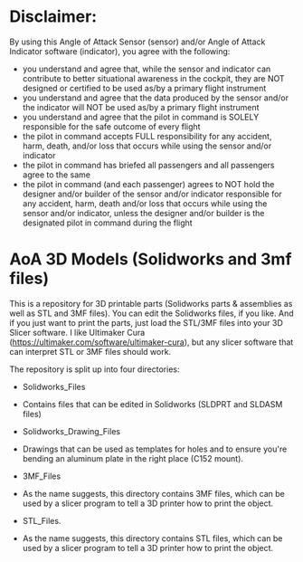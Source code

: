 # Disclaimer:
By using this Angle of Attack Sensor (sensor) and/or Angle of Attack Indicator software (indicator), you agree with the following:
- you understand and agree that, while the sensor and indicator can contribute to better situational awareness in the cockpit, they are NOT designed or certified to be used as/by a primary flight instrument
- you understand and agree that the data produced by the sensor and/or the indicator will NOT be used as/by a primary flight instrument
- you understand and agree that the pilot in command is SOLELY responsible for the safe outcome of every flight
- the pilot in command accepts FULL responsibility for any accident, harm, death, and/or loss that occurs while using the sensor and/or indicator
- the pilot in command has briefed all passengers and all passengers agree to the same
- the pilot in command (and each passenger) agrees to NOT hold the designer and/or builder of the sensor and/or indicator responsible for any accident, harm, death and/or loss that occurs while using the sensor and/or indicator, unless the designer and/or builder is the designated pilot in command during the flight

# AoA 3D Models (Solidworks and 3mf files)
This is a repository for 3D printable parts (Solidworks parts &amp; assemblies as well as STL and 3MF files). You can edit the Solidworks files, if you like. And if you just want to print the parts, 
just load the STL/3MF files into your 3D Slicer software. I like Ultimaker Cura (https://ultimaker.com/software/ultimaker-cura), but any slicer software that can interpret STL or 3MF files should work.

The repository is split up into four directories: 
- Solidworks_Files
 - Contains files that can be edited in Solidworks (SLDPRT and SLDASM files)

- Solidworks_Drawing_Files
 - Drawings that can be used as templates for holes and to ensure you're bending an aluminum plate in the right place (C152 mount).

- 3MF_Files
 - As the name suggests, this directory contains 3MF files, which can be used by a slicer program to tell a 3D printer how to print the object.

- STL_Files. 
 - As the name suggests, this directory contains STL files, which can be used by a slicer program to tell a 3D printer how to print the object.

